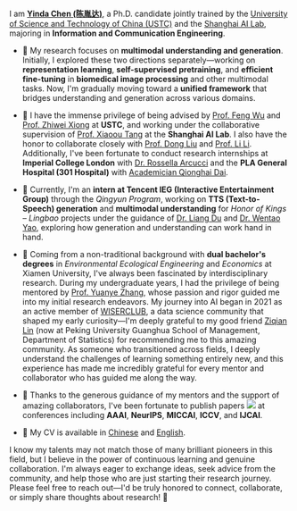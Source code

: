 <br>

I am [**Yinda Chen (陈胤达)**](https://ydchen0806.github.io/), a Ph.D. candidate jointly trained by the [University of Science and Technology of China (USTC)](https://sist.ustc.edu.cn/main.htm) and the [Shanghai AI Lab](https://www.shlab.org.cn/), majoring in **Information and Communication Engineering**.

- 👀 My research focuses on **multimodal understanding and generation**. Initially, I explored these two directions separately—working on **representation learning**, **self-supervised pretraining**, and **efficient fine-tuning** in **biomedical image processing** and other multimodal tasks. Now, I'm gradually moving toward a **unified framework** that bridges understanding and generation across various domains.

- 🧭 I have the immense privilege of being advised by [Prof. Feng Wu](https://scholar.google.com/citations?user=5bInRDEAAAAJ&hl=en) and [Prof. Zhiwei Xiong](https://scholar.google.com/citations?user=Snl0HPEAAAAJ&hl=en) at **USTC**, and working under the collaborative supervision of [Prof. Xiaoou Tang](https://scholar.google.com/citations?user=qpBtpGsAAAAJ&hl=en) at the **Shanghai AI Lab**. I also have the honor to collaborate closely with [Prof. Dong Liu](https://scholar.google.com/citations?user=lOWByxoAAAAJ&hl=en) and [Prof. Li Li](https://scholar.google.com/citations?user=dEm6VKAAAAAJ&hl=en). Additionally, I've been fortunate to conduct research internships at **Imperial College London** with [Dr. Rossella Arcucci](https://scholar.google.com/citations?user=oxy2ZQoAAAAJ&hl=en) and the **PLA General Hospital (301 Hospital)** with [Academician Qionghai Dai](https://scholar.google.com/citations?user=CHAajY4AAAAJ&hl=en).

- 🌱 Currently, I'm an **intern at Tencent IEG (Interactive Entertainment Group)** through the *Qingyun Program*, working on **TTS (Text-to-Speech) generation** and **multimodal understanding** for *Honor of Kings – Lingbao* projects under the guidance of [Dr. Liang Du](https://scholar.google.com/citations?user=oxNIbCUAAAAJ&hl=en&oi=ao) and [Dr. Wentao Yao](https://scholar.google.com/citations?hl=en&user=ibNed18AAAAJ), exploring how generation and understanding can work hand in hand.

- 💞️ Coming from a non-traditional background with **dual bachelor's degrees** in *Environmental Ecological Engineering* and *Economics* at Xiamen University, I've always been fascinated by interdisciplinary research. During my undergraduate years, I had the privilege of being mentored by [Prof. Yuanye Zhang](https://scholar.google.com/citations?user=l1GMXf4AAAAJ&hl=en&oi=ao), whose passion and rigor guided me into my initial research endeavors. My journey into AI began in 2021 as an active member of [WISERCLUB](https://github.com/wise-r), a data science community that shaped my early curiosity—I'm deeply grateful to my good friend [Ziqian Lin](https://scholar.google.com/citations?user=72n5vvcAAAAJ&hl=en&oi=ao) (now at Peking University Guanghua School of Management, Department of Statistics) for recommending me to this amazing community. As someone who transitioned across fields, I deeply understand the challenges of learning something entirely new, and this experience has made me incredibly grateful for every mentor and collaborator who has guided me along the way.

- 📝 Thanks to the generous guidance of my mentors and the support of amazing collaborators, I've been fortunate to publish papers <a href='https://scholar.google.com/citations?user=hCvlj5cAAAAJ&hl=en'><img src="https://img.shields.io/badge/citations-360+-blue?logo=google-scholar&logoColor=white"></a> at conferences including **AAAI**, **NeurIPS**, **MICCAI**, **ICCV**, and **IJCAI**. 

- 📄 My CV is available in [Chinese](/docs/cyd_resume_CN.pdf) and [English](/docs/CYD_resume_EN.pdf).

I know my talents may not match those of many brilliant pioneers in this field, but I believe in the power of continuous learning and genuine collaboration. I'm always eager to exchange ideas, seek advice from the community, and help those who are just starting their research journey. Please feel free to reach out—I'd be truly honored to connect, collaborate, or simply share thoughts about research! 🌟